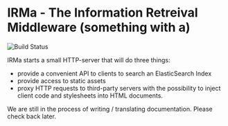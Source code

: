 # IRMa - The Information Retreival Middleware (something with a)

![Build Status](https://api.travis-ci.org/ldegen/irma.svg?branch=master "current build status in travis")

IRMa starts a small HTTP-server that will do three things:

- provide a convenient API to clients to search an ElasticSearch Index 
- provide access to static assets
- proxy HTTP requests to third-party servers with the possibility to
  inject client code and stylesheets into HTML documents.


We are still in the process of writing / translating documentation. Please check back later.
